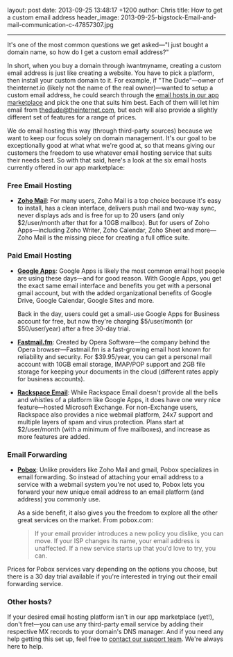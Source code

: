 layout: post
date: 2013-09-25 13:48:17 +1200
author: Chris
title: How to get a custom email address
header_image: 2013-09-25-bigstock-Email-and-mail-communication-c-47857307.jpg


----

<!-- excerpt -->

It's one of the most common questions we get asked—"I just bought a domain name, so how do I get a custom email address?"

In short, when you buy a domain through iwantmyname, creating a custom email address is just like creating a website. You have to pick a platform, then install your custom domain to it. For example, if "The Dude"—owner of theinternet.io (likely not the name of the real owner)—wanted to setup a custom email address, he could search through the [email hosts in our app marketplace][1] and pick the one that suits him best. Each of them will let him email from thedude@theinternet.com, but each will also provide a slightly different set of features for a range of prices. 

We do email hosting this way (through third-party sources) because we want to keep our focus solely on domain management. It's our goal to be exceptionally good at what what we're good at, so that means giving our customers the freedom to use whatever email hosting service that suits their needs best. So with that said, here's a look at the six email hosts currently offered in our app marketplace:

<!-- /excerpt -->

### Free Email Hosting

+ [**Zoho Mail**][3]: For many users, Zoho Mail is a top choice because it's easy to install, has a clean interface, delivers push mail and two-way sync, never displays ads and is free for up to 20 users (and only $2/user/month after that for a 10GB mailbox). But for users of Zoho Apps—including Zoho Writer, Zoho Calendar, Zoho Sheet and more—Zoho Mail is the missing piece for creating a full office suite.


### Paid Email Hosting

+ [**Google Apps**][2]: Google Apps is likely the most common email host people are using these days—and for good reason. With Google Apps, you get the exact same email interface and benefits you get with a personal gmail account, but with the added organizational benefits of Google Drive, Google Calendar, Google Sites and more. 

  Back in the day, users could get a small-use Google Apps for Business account for free, but now they're charging $5/user/month (or $50/user/year) after a free 30-day trial. 

+ [**Fastmail.fm**][4]: Created by Opera Software—the company behind the Opera browser—Fastmail.fm is a fast-growing email host known for reliability and security. For $39.95/year, you can get a personal mail account with 10GB email storage, IMAP/POP support and 2GB file storage for keeping your documents in the cloud (different rates apply for business accounts).

+ [**Rackspace Email**][8]: While Rackspace Email doesn't provide all the bells and whistles of a platform like Google Apps, it does have one very nice feature—hosted Microsoft Exchange. For non-Exchange users, Rackspace also provides a nice webmail platform, 24x7 support and multiple layers of spam and virus protection. Plans start at $2/user/month (with a minimum of five mailboxes), and increase as more features are added. 

### Email Forwarding

+ [**Pobox**][5]: Unlike providers like Zoho Mail and gmail, Pobox specializes in email forwarding. So instead of attaching your email address to a service with a webmail system you're not used to, Pobox lets you forward your new unique email address to an email platform (and address) you commonly use. 

  As a side benefit, it also gives you the freedom to explore all the other great services on the market. From pobox.com:

  > If your email provider introduces a new policy you dislike, you can move. If your ISP changes its name, your email address is unaffected. If a new service starts up that you'd love to try, you can.

Prices for Pobox services vary depending on the options you choose, but there is a 30 day trial available if you're interested in trying out their email forwarding service. 

### Other hosts?

If your desired email hosting platform isn't in our app marketplace (yet!), don't fret—you can use any third-party email service by adding their respective MX records to your domain's DNS manager. And if you need any help getting this set up, feel free to [contact our support team][7]. We're always here to help.

[1]:https://iwantmyname.com/services/email-hosting/
[2]:https://iwantmyname.com/features/applications/google-apps-for-your-domain
[3]:https://iwantmyname.com/features/applications/custom-domain-apps/zoho/email-hosting-and-online-office-suite
[4]:https://iwantmyname.com/services/hosted-email/fastmail-mail-hosting-own-domain
[5]:https://iwantmyname.com/services/email-hosting/pobox-mail-forwarding
[6]:https://iwantmyname.com/services/email-hosting/windows-live-custom-domain
[7]:https://iwantmyname.com/support
[8]:https://iwantmyname.com/services/email-hosting/rackspace-apps

